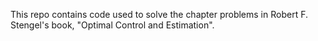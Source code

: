 This repo contains code used to solve the chapter problems in Robert F. Stengel's book,
"Optimal Control and Estimation".









